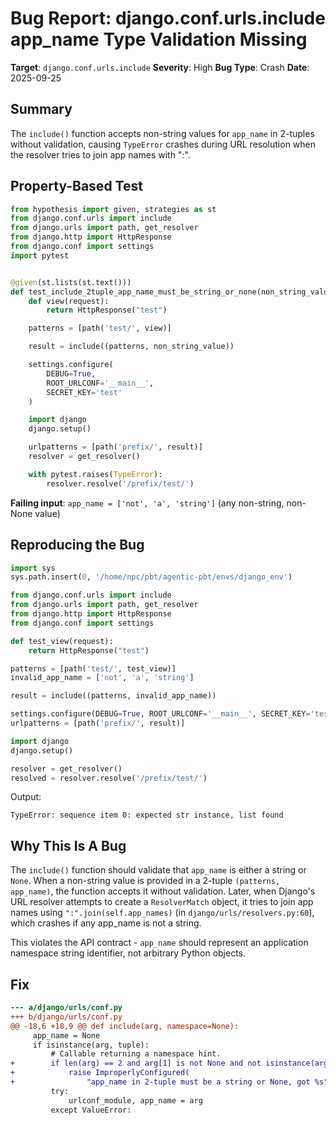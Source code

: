 # Bug Report: django.conf.urls.include app_name Type Validation Missing

**Target**: `django.conf.urls.include`
**Severity**: High
**Bug Type**: Crash
**Date**: 2025-09-25

## Summary

The `include()` function accepts non-string values for `app_name` in 2-tuples without validation, causing `TypeError` crashes during URL resolution when the resolver tries to join app names with ":".

## Property-Based Test

```python
from hypothesis import given, strategies as st
from django.conf.urls import include
from django.urls import path, get_resolver
from django.http import HttpResponse
from django.conf import settings
import pytest


@given(st.lists(st.text()))
def test_include_2tuple_app_name_must_be_string_or_none(non_string_value):
    def view(request):
        return HttpResponse("test")

    patterns = [path('test/', view)]

    result = include((patterns, non_string_value))

    settings.configure(
        DEBUG=True,
        ROOT_URLCONF='__main__',
        SECRET_KEY='test'
    )

    import django
    django.setup()

    urlpatterns = [path('prefix/', result)]
    resolver = get_resolver()

    with pytest.raises(TypeError):
        resolver.resolve('/prefix/test/')
```

**Failing input**: `app_name = ['not', 'a', 'string']` (any non-string, non-None value)

## Reproducing the Bug

```python
import sys
sys.path.insert(0, '/home/npc/pbt/agentic-pbt/envs/django_env')

from django.conf.urls import include
from django.urls import path, get_resolver
from django.http import HttpResponse
from django.conf import settings

def test_view(request):
    return HttpResponse("test")

patterns = [path('test/', test_view)]
invalid_app_name = ['not', 'a', 'string']

result = include((patterns, invalid_app_name))

settings.configure(DEBUG=True, ROOT_URLCONF='__main__', SECRET_KEY='test')
urlpatterns = [path('prefix/', result)]

import django
django.setup()

resolver = get_resolver()
resolved = resolver.resolve('/prefix/test/')
```

Output:
```
TypeError: sequence item 0: expected str instance, list found
```

## Why This Is A Bug

The `include()` function should validate that `app_name` is either a string or `None`. When a non-string value is provided in a 2-tuple `(patterns, app_name)`, the function accepts it without validation. Later, when Django's URL resolver attempts to create a `ResolverMatch` object, it tries to join app names using `":".join(self.app_names)` (in `django/urls/resolvers.py:60`), which crashes if any app_name is not a string.

This violates the API contract - `app_name` should represent an application namespace string identifier, not arbitrary Python objects.

## Fix

```diff
--- a/django/urls/conf.py
+++ b/django/urls/conf.py
@@ -18,6 +18,9 @@ def include(arg, namespace=None):
     app_name = None
     if isinstance(arg, tuple):
         # Callable returning a namespace hint.
+        if len(arg) == 2 and arg[1] is not None and not isinstance(arg[1], str):
+            raise ImproperlyConfigured(
+                "app_name in 2-tuple must be a string or None, got %s" % type(arg[1]).__name__)
         try:
             urlconf_module, app_name = arg
         except ValueError:
```